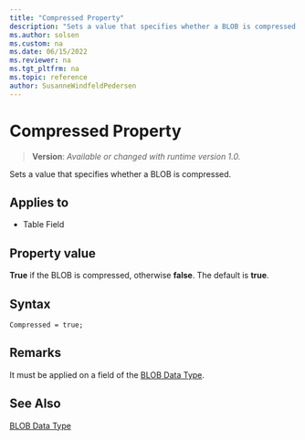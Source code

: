 ```yaml
---
title: "Compressed Property"
description: "Sets a value that specifies whether a BLOB is compressed."
ms.author: solsen
ms.custom: na
ms.date: 06/15/2022
ms.reviewer: na
ms.tgt_pltfrm: na
ms.topic: reference
author: SusanneWindfeldPedersen
---
```

[//]: # (START>DO_NOT_EDIT)
[//]: # (IMPORTANT:Do not edit any of the content between here and the END>DO_NOT_EDIT.)
[//]: # (Any modifications should be made in the .xml files in the ModernDev repo.)
# Compressed Property
> **Version**: _Available or changed with runtime version 1.0._

Sets a value that specifies whether a BLOB is compressed.

## Applies to
-   Table Field

[//]: # (IMPORTANT: END>DO_NOT_EDIT)

## Property value

**True** if the BLOB is compressed, otherwise **false**. The default is **true**.

## Syntax

```AL
Compressed = true;
```

## Remarks
It must be applied on a field of the [BLOB Data Type](../methods-auto/library.md).

## See Also  

[BLOB Data Type](../methods-auto/library.md)